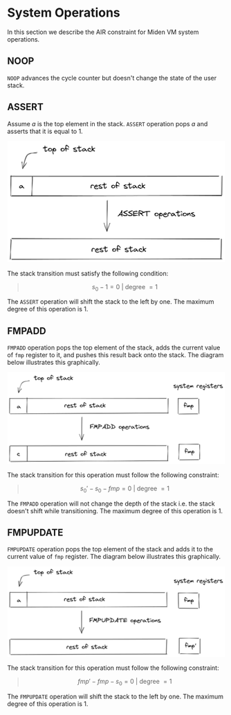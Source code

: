 # System Operations
In this section we describe the AIR constraint for Miden VM system operations.  

## NOOP

`NOOP` advances the cycle counter but doesn't change the state of the user stack. 

## ASSERT

Assume $a$ is the top element in the stack. `ASSERT` operation pops $a$ and asserts that it is equal to 1. 

![assert](../../assets/design/stack/system_ops/assert.png)

The stack transition must satisfy the following condition:

> $$
s_0 - 1 = 0 \text{ | degree } = 1
$$

The `ASSERT` operation will shift the stack to the left by one. The maximum degree of this operation is $1$.

## FMPADD

`FMPADD` operation pops the top element of the stack, adds the current value of `fmp` register to it, and pushes this result back onto the stack. The diagram below illustrates this graphically.

![fmpadd](../../assets/design/stack/system_ops/FMPADD.png)

The stack transition for this operation must follow the following constraint:

> $$
s_0' - s_0 - fmp = 0 \text{ | degree } = 1
$$

The `FMPADD` operation will not change the depth of the stack i.e. the stack doesn't shift while transitioning. The maximum degree of this operation is $1$.

## FMPUPDATE

`FMPUPDATE` operation pops the top element of the stack and adds it to the current value of `fmp` register. The diagram below illustrates this graphically.

![fmpupdate](../../assets/design/stack/system_ops/FMPUPDATE.png)

The stack transition for this operation must follow the following constraint:

> $$
fmp' - fmp - s_0 = 0 \text{ | degree } = 1
$$

The `FMPUPDATE` operation will shift the stack to the left by one. The maximum degree of this operation is 1.